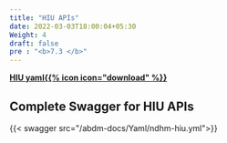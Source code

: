 ```yaml
---
title: "HIU APIs"
date: 2022-03-03T18:00:04+05:30
Weight: 4
draft: false
pre : "<b>7.3 </b>"
---
```


**[HIU yaml{{% icon icon="download" %}}](../ndhm-hiu.yml "download")**

## Complete Swagger for HIU APIs

{{< swagger src="/abdm-docs/Yaml/ndhm-hiu.yml">}}

